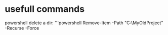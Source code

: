 # usefull commands 

powershell delete a dir:
'''powershell
Remove-Item -Path "C:\MyOldProject" -Recurse -Force
